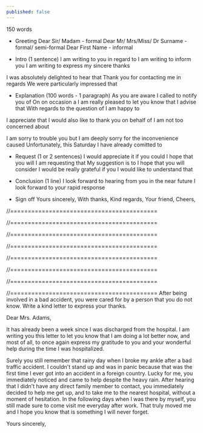 ```yaml
---
published: false
---
```

150 words

- Greeting
Dear Sir/ Madam - formal
Dear Mr/ Mrs/Miss/ Dr Surname - formal/ semi-formal
Dear First Name - informal

- Intro (1 sentence)
I am writing to you in regard to
I am writing to inform you
I am writing to express my sincere thanks

I was absolutely delighted to hear that
Thank you for contacting me in regards
We were particularly impressed that

- Explanation (100 words - 1 paragraph) 
As you are aware
I called to notify you of
On on occasion a
I am really pleased to let you know that
I advise that
With regards to the question of
I am happy to

I appreciate that
I would also like to thank you on behalf of
I am not too concerned about

I am sorry to trouble you but
I am deeply sorry for the inconvenience caused
Unfortunately, this Saturday I have already comitted to

- Request (1 or 2 sentences)
I would appreciate it if you could
I hope that you will
I am requesting that
My suggestion is to
I hope that you will consider
I would be really grateful if you
I would like to understand that

- Conclusion (1 line)
I look forward to hearing from you in the near future
I look forward to your rapid response

- Sign off
Yours sincerely,
With thanks,
Kind regards,
Your friend,
Cheers,

//==========================================
<!-- You had a very good experience in a local restaurant with your family. Write a letter to a newspaper to tell them about it, describe what you liked about it, and why you think the restaurant is worth visiting.

Dear Sir/Madam,

I am writing to inform you about the excellent service that I recently received at the Pizza Italiana restaurant.

As you may know, this is a new restaurant that opened last month and as far as I know, it is the only Italians-owned in our town. I am happy to let you know that the quality of the food is excellent. Having been to Italy several times before, I knew what authentic Italian cuisine is supposed to taste like ; it is certainly not an easy standard to adhere to. Pizza Italiana did not disappoint in this regard, serving only the most freshly-baked pizzas and homemade pasta. Additionally, the ambiance when I was there was pleasant with classical Italian music, making it an ideal spot for romantic evenings.

I would appreciate it if you could publish my review of the restaurant so that more people know and have a chance to try Italian cuisine right in the heart of Hanoi.

Kind regards !-->

//==========================================
<!-- A friend wants to spend a four-week holiday in your country and has written asking for advice about the trip. Write a letter to your friend. In your letter: offer to find somewhere to stay, give advice about what to do, give information about what clothes to bring.

Dear Mark,

I was absolutely delighted to hear that you are able to finally come and visit Vietnam this Christmas. Since this will be your first time here, I'd like to offer you some pieces of advice to best prepare for it.

First of all, I advise you to look for accommodations near the West Lake area. They are near the downtown area, where most of the activities are, yet distant enough from the city center for you to not be bothered by the constant traffic noise. Next, as you may know, winter in Hanoi can get quite cold and windy. Thus, I suggest bringing warm clothes and a pair of ear warmers since you will likely be walking or commuting by motorbike a lot.

If you are interested in exploring authentic Vietnamese cuisine, please find a list of my favorite places attached; I can't wait to take you to some of them! There's also a famous beach an hour away from Hanoi that I can take you to on the weekend. Would that be something that you'll be interested in?

I look forward to seeing you!

Your friend, !-->

//==========================================
<!-- You will move to a new city because of your work. Ask some friends who live there for help finding accommodation. Tell them where you would like to live. Tell them the type of accommodation you are looking for.

Dear Alice,

I'm really excited to let you know that I'll be relocating to New York at the end of November for work. Knowing that you've already been there for more than five years, I thought I'd ask you for some pieces of advice on finding a suitable place to live!

First off, I live by myself, so realistically I don't need anything more than a single bedroom and ideally a proper kitchen. My budget is around $2,000, which I'm aware is not a lot for New York; because of this, I'm more than willing to live in a shared space. My two main priorities are a safe neighborhood and close proximity to a subway station. Anything better than this is an added bonus for me as you know I live quite simply and frugally.

Based on the information that I gave, which area of the city would you suggest I look into? Additionally, are there any websites or online groups that I should join for further information? Can't wait to hear your from you!

Your friend, !-->

//==========================================
<!-- You hired a car from a rental company and while you were driving on holiday, you have a small accident. You will have to write a report to the company to explain it. You need to explain the following:
1. Where you hired it and when? 2. Describe how the accident happened? 3. What you did after the accident?

Dear Sir/Madam,

I am writing to inform you about a minor accident that has occured to the vehicle I rented from your company.

The accident happened at around 5pm, yesterday afternoon, August the 20th. At the intersection between Main Street and Market Street, I was slowly decelerating to stop for the red light when all of a sudden the delivery person behind me decided to run the light. As he went through the tiny gap between my car and the sidewalk, his bike made contact and left a scratch on the vehicle.

The damage is minor but I thought it was something I should let you know. The person who caused the damage unfortunately did not stop to check on it, but I managed to get his plate number on the dash cam. Please let me know if you need the footage or anything else from me. I am sorry for any inconvenience caused.

Kind regards, !-->

//==========================================
<!-- You asked the bank for a new chequebook two weeks ago but you haven’t received anything. Write a letter to the manager complaining about the service. Say how and when you ordered the chequebook. Tell them when you need the chequebook by and ask the manager to send it to you before this date.

Dear Sir/Madam,

I am writing to you in regard to the chequebook request I have made two weeks ago. As of today, I still have not received it and I would like to ask for an update and an explanation for this delay.

I have submitted all of the necessary forms on August 20th via your web portal, which said that the chequebook would be delivered in seven business days. At the beginning of last week (eight business days after my first request), I have called your customer service and received the answer that there was a server error and that I would receive it within the next five days. However, today after two weeks, I still have not had it delivered to me.

I am requesting that the chequebook delivered to me as soon as possible as I need it for a very important housing payment. The deadline of the payment is approaching and I cannot afford to wait any longer.

With thanks, !-->

//==========================================
<!-- Write a letter to complain about a dangerous situation when some adolescents let their dogs run wild in public.

Dear Sir/Madam,

I am writing to the director board of Hyde Park in regard to an incident involving an irresponsible group of dog owners at your park that happened this morning, August 20th.

At around 9 AM, I was leisurely strolling in the park as usual when I heard some loud, chaotic dog barking. Soon I realized there were three unleashed bull dogs chasing each other around the flower garden area. Given that this is an aggressive dog breed, many people in the park were disturbed by their uncontrolled presence. It took me another moment to locate the dog owners, who were a group of teenagers. After a few people and I tried to convince them to leash the dogs, they finally complied.

As a frequent visiter of your park, I hope that you will consider putting more warnings in the park that no unleased big dogs should be allowed. These types of dogs can be very dangerous to everyone, especially those who cannot defend themselves such as young kids or the elderly.

Kind regards, !-->

//==========================================
<!--You have a friend who is about to go to a university, and he wants you to suggest to him on which course to take – philosophy, in which he is very interested, or computer science, which offers better job prospects

Hi Mark!

I am so happy to hear from you again and to know that you are about to start your first year of university! It's been while since I was last in school, but I do have some pieces of advice regarding the two courses you are thinking about.

First off, please remember that the first year is a chance for you to explore your interests, so don't feel too pressured to settle on the right path this early on. Now, having taken both of those courses, I can assure that you can't go wrong with either of them. In fact, I would suggest taking both if your schedule allows it. "Introduction to computer science" when I took it was a very fun class with medium workload, and a final project where I got to build my own web page. On the other hand, "Introduction to philosophy" with Dr. Burns was truly a challenging class that challenged my world view and introduced me to many great philosophers and their outlook on life. Please note that it is a very reading-intensive course, but you probably already know this given that you've always been interested in the subject.

Lastly, I just want to close off by saying that while you should feel free to explore and take as many interesting courses as you want, I strongly suggest thinking about doing a major in computer science. As you may know, it offers by far the best job prospects at the moment, and I honestly think the trend will continue in the future.

Anyways, that was just my two cents. I'm confident that you'll be able to choose wisely and have a great time there. Congratulations once again for getting into university, and if you have any other questions, please let me know!

Your friend, !-->

//==========================================
After being involved in a bad accident, you were cared for by a person that you do not know. Write a kind letter to express your thanks.

Dear Mrs. Adams,

It has already been a week since I was discharged from the hospital. I am writing you this letter to let you know that I am doing a lot better now, and most of all, to once again express my gratitude to you and your wonderful help during the time I was hospitalized.

Surely you still remember that rainy day when I broke my ankle after a bad traffic accident. I couldn't stand up and was in panic because that was the first time I ever got into an accident in a foreign country. Lucky for me, you immediately noticed and came to help despite the heavy rain. After hearing that I didn't have any direct family member to contact, you immediately decided to help me get up, and to take me to the nearest hospital, without a moment of hesitation. In the following days when I was there by myself, you still made sure to come visit me everyday after work. That truly moved me and I hope you know that is something I will never forget.



Yours sincerely,
